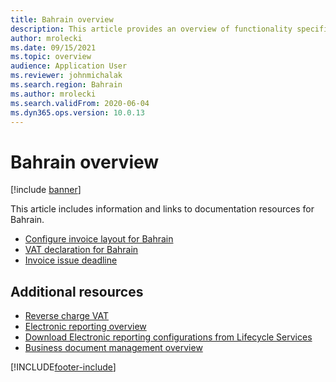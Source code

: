 ```yaml
---
title: Bahrain overview
description: This article provides an overview of functionality specific to Bahrain.
author: mrolecki
ms.date: 09/15/2021
ms.topic: overview
audience: Application User
ms.reviewer: johnmichalak
ms.search.region: Bahrain
ms.author: mrolecki
ms.search.validFrom: 2020-06-04
ms.dyn365.ops.version: 10.0.13
---
```


# Bahrain overview

[!include [banner](../../includes/banner.md)]

This article includes information and links to documentation resources for Bahrain.

- [Configure invoice layout for Bahrain](emea-bhr-invoice-layout.md)
- [VAT declaration for Bahrain](emea-bhr-vat-declaration.md)
- [Invoice issue deadline](../global/gcc-invoice-issue-deadline.md)

## Additional resources

- [Reverse charge VAT](../global/emea-reverse-charge.md)
- [Electronic reporting overview](../../../fin-ops-core/dev-itpro/analytics/general-electronic-reporting.md)
- [Download Electronic reporting configurations from Lifecycle Services](../../../fin-ops-core/dev-itpro/analytics/download-electronic-reporting-configuration-lcs.md)
- [Business document management overview](../../../fin-ops-core/dev-itpro/analytics/er-business-document-management.md)


[!INCLUDE[footer-include](../../../includes/footer-banner.md)]
